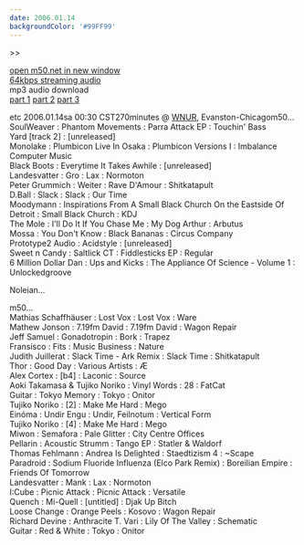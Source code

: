 ```yaml
---
date: 2006.01.14
backgroundColor: '#99FF99'
---
```


\>>

[open m50.net in new window  
](http://m50.net/)[64kbps streaming audio](http://m50.net/streamed/2006.01.14\(64\).ra)  
mp3 audio download  
[part 1](http://m50.net/streamed/2006.01.14pt1\(64\).mp3) [part 2](http://m50.net/streamed/2006.01.14pt2\(64\).mp3) [part 3](http://m50.net/streamed/2006.01.14pt3\(64\).mp3)


etc 2006.01.14sa 00:30 CST270minutes @ [WNUR](http://www.wnur.org/), Evanston-Chicagom50...  
SoulWeaver : Phantom Movements : Parra Attack EP : Touchin' Bass  
Yard \[track 2\] : \[unreleased\]  
Monolake : Plumbicon Live In Osaka : Plumbicon Versions I : Imbalance Computer Music  
Black Boots : Everytime It Takes Awhile : \[unreleased\]  
Landesvatter : Gro : Lax : Normoton  
Peter Grummich : Weiter : Rave D'Amour : Shitkatapult  
D.Ball : Slack : Slack : Our Time  
Moodymann : Inspirations From A Small Black Church On the Eastside Of Detroit : Small Black Church : KDJ  
The Mole : I'll Do It If You Chase Me : My Dog Arthur : Arbutus  
Mossa : You Don't Know : Black Bananas : Circus Company  
Prototype2 Audio : Acidstyle : \[unreleased\]  
Sweet n Candy : Saltlick CT : Fiddlesticks EP : Regular  
6 Million Dollar Dan : Ups and Kicks : The Appliance Of Science - Volume 1 : Unlockedgroove  

Noleian...  

m50...  
Mathias Schaffhäuser : Lost Vox : Lost Vox : Ware  
Mathew Jonson : 7.19fm David : 7.19fm David : Wagon Repair  
Jeff Samuel : Gonadotropin : Bork : Trapez  
Fransisco : Fits : Music Business : Nature  
Judith Juillerat : Slack Time - Ark Remix : Slack Time : Shitkatapult  
Thor : Good Day : Various Artists : Æ  
Alex Cortex : \[b4\] : Laconic : Source  
Aoki Takamasa & Tujiko Noriko : Vinyl Words : 28 : FatCat  
Guitar : Tokyo Memory : Tokyo : Onitor  
Tujiko Noriko : \[2\] : Make Me Hard : Mego  
Einóma : Undir Engu : Undir, Feilnotum : Vertical Form  
Tujiko Noriko : \[4\] : Make Me Hard : Mego  
Miwon : Semafora : Pale Glitter : City Centre Offices  
Pellarin : Acoustic Strumm : Tango EP : Statler & Waldorf  
Thomas Fehlmann : Andrea Is Delighted : Staedtizism 4 : ~Scape  
Paradroid : Sodium Fluoride Influenza (Elco Park Remix) : Boreilian Empire : Friends Of Tomorrow  
Landesvatter : Mank : Lax : Normoton  
I:Cube : Picnic Attack : Picnic Attack : Versatile  
Quench : Mi-Quell : \[untitled\] : Djak Up Bitch  
Loose Change : Orange Peels : Kosovo : Wagon Repair  
Richard Devine : Anthracite T. Vari : Lily Of The Valley : Schematic  
Guitar : Red & White : Tokyo : Onitor